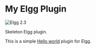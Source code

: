 My Elgg Plugin
===============
![Elgg 2.3](https://img.shields.io/badge/Elgg-2.3-blue.svg?style=flat-square)

Skeleton Elgg plugin.

This is a simple [Hello world](https://learn.elgg.org/en/2.3/tutorials/hello_world.html) plugin for Elgg.

